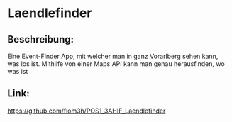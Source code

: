 # Laendlefinder

## Beschreibung:
Eine Event-Finder App, mit welcher man in ganz Vorarlberg sehen kann, was los ist.
Mithilfe von einer Maps API kann man genau herausfinden, wo was ist

## Link:
https://github.com/flom3h/POS1_3AHIF_Laendlefinder